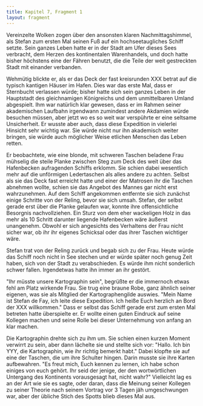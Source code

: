 ```yaml
---
title: Kapitel 7, Fragment 1
layout: fragment
---
```

Vereinzelte Wolken zogen über den ansonsten klaren Nachmittagshimmel, als Stefan zum ersten Mal seinen Fuß auf ein hochseetaugliches Schiff setzte. Sein ganzes Leben hatte er in der Stadt am Ufer dieses Sees verbracht, dem Herzen des kontinentalen Warenhandels, und doch hatte bisher höchstens eine der Fähren benutzt, die die Teile der weit gestreckten Stadt mit einander verbanden.

Wehmütig blickte er, als er das Deck der fast kreisrunden XXX betrat auf die typisch kantigen Häuser im Hafen. Dies war das erste Mal, dass er Sternbucht verlassen würde; bisher hatte sich sein ganzes Leben in der Hauptstadt des gleichnamigen Königreichs und dem unmittelbaren Umland abgespielt. Ihm war natürlich klar gewesen, dass er im Rahmen seiner akademischen Laufbahn irgendwann zumindest andere Akdamien würde besuchen müssen, aber jetzt wo es so weit war verspührte er eine seltsame Unsicherheit. Er wusste aber auch, dass diese Expedition in vielerlei Hinsicht sehr wichtig war. Sie würde nicht nur ihn akademisch weiter bringen, sie würde auch möglicher Weise etlichen Menschen das Leben retten.

Er beobachtete, wie eine blonde, mit schweren Taschen beladene Frau mühselig die steile Planke zwischen Steg zum Deck des weit über das Hafenbecken aufragenden Schiffs erklomm. Sie schien dabei wesentlich mehr auf die unförmigen Ledertaschen als alles andere zu achten. Selbst als sie das Deck fast erreicht hatte und einer der Matrosen ihr die Taschen abnehmen wollte, schien sie das Angebot des Mannes gar nicht erst wahrzunehmen. Auf dem Schiff angekommen entfernte sie sich zunächst einige Schritte von der Reling, bevor sie sich umsah. Stefan, der selbst gerade erst über die Planke gelaufen war, konnte ihre offensichtliche Besorgnis nachvollziehen. Ein Sturz von dem eher wackeligen Holz in das mehr als 10 Schritt darunter liegende Hafenbecken wäre äußerst unangenehm. Obwohl er sich angesichts des Verhaltens der Frau nicht sicher war, ob ihr ihr eigenes Schicksal oder das ihrer Taschen wichtiger wäre.

Stefan trat von der Reling zurück und begab sich zu der Frau. Heute würde das Schiff noch nicht in See stechen und er würde später noch genug Zeit haben, sich von der Stadt zu verabschieden. Es würde ihm nicht sonderlich schwer fallen. Irgendetwas hatte ihn immer an ihr gestört.

"Ihr müsste unsere Kartographin sein", begrüßte er die immernoch etwas fehl am Platz wirkende Frau. Sie trug eine braune Robe, ganz ähnlich seiner eigenen, was sie als Mitglied der Kartographengilde auswies. "Mein Name ist Stefan de Fay, ich leite diese Expedition. Ich heiße Euch herzlich an Bord der XXX willkommen." Dass er selbst das Schiff gerade erst zum ersten Mal betreten hatte überspielte er. Er wollte einen guten Eindruck auf seine Kollegen machen und seine Rolle bei dieser Unternehmung von anfang an klar machen.

Die Kartographin drehte sich zu ihm um. Sie schien einen kurzen Moment verwirrt zu sein, aber dann lächelte sie und stellte sich vor: "Hallo. Ich bin YYY, die Kartographin, wie ihr richtig bemerkt habt." Dabei klopfte sie auf eine der Taschen, die um ihre Schulter hingen. Darin musste sie ihre Karten aufbewahren. "Es freut mich, Euch kennen zu lernen, ich habe schon einiges von euch gehört. Ihr seid der jenige, der den wortwörtlichen Untergang des Kontinents vorausgesagt hat, nicht wahr?" Vielleicht lag es an der Art wie sie es sagte, oder daran, dass die Meinung seiner Kollegen zu seiner Theorie nach seinem Vortrag vor 3 Tagen jäh umgeschwungen war, aber der übliche Stich des Spotts blieb dieses Mal aus.
